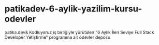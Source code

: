 # patikadev-6-aylik-yazilim-kursu-odevler
patika.dev& Kodluyoruz iş birliğiyle yürütülen "6 Aylık İleri Seviye Full Stack Developer Yetiştirme" programına ait ödevler deposu
